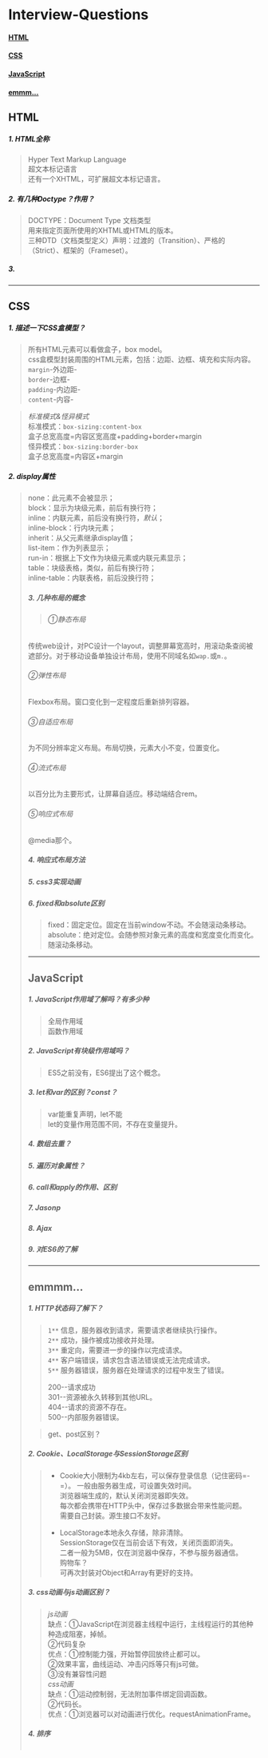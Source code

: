 # Interview-Questions

#### [HTML](#html)
#### [CSS](#css)
#### [JavaScript](#js)
#### [emmm...](#emmm)

## <span id="html">HTML</span>

##### 1. HTML全称
>Hyper Text Markup Language   
超文本标记语言    
还有一个XHTML，可扩展超文本标记语言。

##### 2. 有几种Doctype？作用？
>DOCTYPE：Document Type 文档类型    
用来指定页面所使用的XHTML或HTML的版本。   
三种DTD（文档类型定义）声明：过渡的（Transition）、严格的（Strict）、框架的（Frameset）。   

##### 3. 

<hr>

## <span id="css">CSS</span>

##### 1. 描述一下CSS盒模型？    
>所有HTML元素可以看做盒子，box model。  
css盒模型封装周围的HTML元素，包括：边距、边框、填充和实际内容。     
`margin`-外边距-    
`border`-边框-      
`padding`-内边距-       
`content`-内容-     

>*标准模式&怪异模式*    
标准模式：`box-sizing:content-box`     
盒子总宽高度=内容区宽高度+padding+border+margin     
怪异模式：`box-sizing:border-box`       
盒子总宽高度=内容区+margin

##### 2. display属性    
>none：此元素不会被显示；   
block：显示为块级元素，前后有换行符；   
inline：内联元素，前后没有换行符，*默认*；    
inline-block：行内块元素；    
inherit：从父元素继承display值；    
list-item：作为列表显示；   
run-in：根据上下文作为块级元素或内联元素显示；    
table：块级表格，类似<table>，前后有换行符；    
inline-table：内联表格，前后没换行符；    

##### 3. 几种布局的概念   
>###### ①静态布局   
传统web设计，对PC设计一个layout，调整屏幕宽高时，用滚动条查阅被遮部分。对于移动设备单独设计布局，使用不同域名如`wap.`或`m.`。   
###### ②弹性布局     
Flexbox布局。窗口变化到一定程度后重新排列容器。
###### ③自适应布局   
为不同分辨率定义布局。布局切换，元素大小不变，位置变化。    
###### ④流式布局     
以百分比为主要形式，让屏幕自适应。移动端结合rem。
###### ⑤响应式布局   
@media那个。

##### 4. 响应式布局方法

##### 5. css3实现动画

##### 6. fixed和absolute区别    
>fixed：固定定位。固定在当前window不动。不会随滚动条移动。      
absolute：绝对定位。会随参照对象元素的高度和宽度变化而变化。随滚动条移动。    





<hr>

## <span id="js">JavaScript</span>

##### 1. JavaScript作用域了解吗？有多少种
>全局作用域     
>函数作用域

##### 2. JavaScript有块级作用域吗？
>ES5之前没有，ES6提出了这个概念。

##### 3. let和var的区别？const？
>var能重复声明，let不能     
>let的变量作用范围不同，不存在变量提升。

##### 4. 数组去重？

##### 5. 遍历对象属性？

##### 6. call和apply的作用、区别

##### 7. Jasonp

##### 8. Ajax

##### 9. 对ES6的了解



<hr>

## <span id="emmm">emmmm... </span>

##### 1. HTTP状态码了解下？
> `1**` 信息，服务器收到请求，需要请求者继续执行操作。     
  `2**` 成功，操作被成功接收并处理。    
  `3**` 重定向，需要进一步的操作以完成请求。   
  `4**` 客户端错误，请求包含语法错误或无法完成请求。   
  `5**` 服务器错误，服务器在处理请求的过程中发生了错误。
>  
>  200--请求成功    
  301--资源被永久转移到其他URL。   
  404--请求的资源不存在。  
  500--内部服务器错误。

> get、post区别？   


##### 2. Cookie、LocalStorage与SessionStorage区别

>* Cookie大小限制为4kb左右，可以保存登录信息（记住密码=-=）。
一般由服务器生成，可设置失效时间。     
浏览器端生成的，默认关闭浏览器即失效。     
每次都会携带在HTTP头中，保存过多数据会带来性能问题。       
需要自己封装。源生接口不友好。     
>
>* LocalStorage本地永久存储，除非清除。       
SessionStorage仅在当前会话下有效，关闭页面即消失。     
二者一般为5MB，仅在浏览器中保存，不参与服务器通信。    
购物车？   
可再次封装对Object和Array有更好的支持。

##### 3. css动画与js动画区别？    
>*js动画*   
缺点：①JavaScript在浏览器主线程中运行，主线程运行的其他种种造成阻塞，掉帧。   
②代码复杂   
优点：①控制能力强，开始暂停回放终止都可以。   
②效果丰富，曲线运动、冲击闪烁等只有js可做。   
③没有兼容性问题   
*css动画*   
缺点：①运动控制弱，无法附加事件绑定回调函数。   
②代码长。   
优点：①浏览器可以对动画进行优化。requestAnimationFrame。    

##### 4. 排序